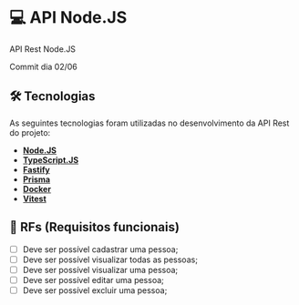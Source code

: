 # 💻  API Node.JS
API Rest Node.JS

Commit dia 02/06

## 🛠 Tecnologias
As seguintes tecnologias foram utilizadas no desenvolvimento da API Rest do projeto:

- **[Node.JS](https://nodejs.org/en)**
- **[TypeScript.JS](https://www.typescriptlang.org/)**
- **[Fastify](https://fastify.dev/)**
- **[Prisma](https://www.prisma.io/)**
- **[Docker](https://www.docker.com/)**
- **[Vitest](https://vitest.dev/)**

## 📄 RFs (Requisitos funcionais)
- [ ] Deve ser possível cadastrar uma pessoa;
- [ ] Deve ser possível visualizar todas as pessoas;
- [ ] Deve ser possível visualizar uma pessoa;
- [ ] Deve ser possível editar uma pessoa;
- [ ] Deve ser possível excluir uma pessoa;
